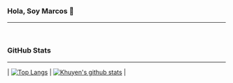 ### Hola, Soy Marcos 👋
-------------

<!--
**mabarrera/mabarrera** is a ✨ _special_ ✨ repository because its `README.md` (this file) appears on your GitHub profile.

Here are some ideas to get you started:

- 🔭 I’m currently working on ...
- 🌱 I’m currently learning ...
- 👯 I’m looking to collaborate on ...
- 🤔 I’m looking for help with ...
- 💬 Ask me about ...
- 📫 How to reach me: ...
- 😄 Pronouns: ...
- ⚡ Fun fact: ...
-->

<br>

### GitHub Stats
-------------
| [![Top Langs](https://github-readme-stats.vercel.app/api/top-langs/?username=mabarrera)](https://github.com/mabarrera) | [![Khuyen's github stats](https://github-readme-stats.vercel.app/api?username=mabarrera&show_icons=true&hide_rank=false)](https://github.com/mabarrera) |





